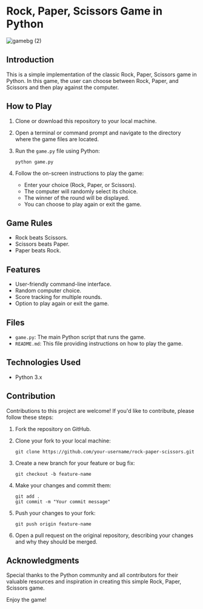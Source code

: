 # Rock, Paper, Scissors Game in Python



![gamebg (2)](https://github.com/veerendra06/Stone_Paper_Scissors/assets/141849906/0ca9264a-f18e-4e0b-88e8-d467578cd1aa)

## Introduction

This is a simple implementation of the classic Rock, Paper, Scissors game in Python. In this game, the user can choose between Rock, Paper, and Scissors and then play against the computer.

## How to Play

1. Clone or download this repository to your local machine.

2. Open a terminal or command prompt and navigate to the directory where the game files are located.

3. Run the `game.py` file using Python:

   ```
   python game.py
   ```

4. Follow the on-screen instructions to play the game:

   - Enter your choice (Rock, Paper, or Scissors).
   - The computer will randomly select its choice.
   - The winner of the round will be displayed.
   - You can choose to play again or exit the game.

## Game Rules

- Rock beats Scissors.
- Scissors beats Paper.
- Paper beats Rock.

## Features

- User-friendly command-line interface.
- Random computer choice.
- Score tracking for multiple rounds.
- Option to play again or exit the game.

## Files

- `game.py`: The main Python script that runs the game.
- `README.md`: This file providing instructions on how to play the game.

## Technologies Used

- Python 3.x

## Contribution

Contributions to this project are welcome! If you'd like to contribute, please follow these steps:

1. Fork the repository on GitHub.
2. Clone your fork to your local machine:

   ```
   git clone https://github.com/your-username/rock-paper-scissors.git
   ```

3. Create a new branch for your feature or bug fix:

   ```
   git checkout -b feature-name
   ```

4. Make your changes and commit them:

   ```
   git add .
   git commit -m "Your commit message"
   ```

5. Push your changes to your fork:

   ```
   git push origin feature-name
   ```

6. Open a pull request on the original repository, describing your changes and why they should be merged.




## Acknowledgments

Special thanks to the Python community and all contributors for their valuable resources and inspiration in creating this simple Rock, Paper, Scissors game.

Enjoy the game!
